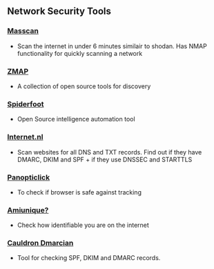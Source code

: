 ## Network Security Tools 
### [Masscan](https://danielmiessler.com/study/masscan/)
- Scan the internet in under 6 minutes similair to shodan. Has NMAP functionality for quickly scanning a network

### [ZMAP](https://zmap.io/)
- A collection of open source tools for discovery

### [Spiderfoot](http://www.spiderfoot.net/)
- Open Source intelligence automation tool 

### [Internet.nl](https://internet.nl)
- Scan websites for all DNS and TXT records. Find out if they have DMARC, DKIM and SPF + if they use DNSSEC and STARTTLS

### [Panopticlick](https://panopticlick.eff.org/)
- To check if browser is safe against tracking

### [Amiunique?](https://amiunique.org/)
- Check how identifiable you are on the internet 

### [Cauldron Dmarcian](https://cauldron.dmarcian.com/)
- Tool for checking SPF, DKIM and DMARC records. 
